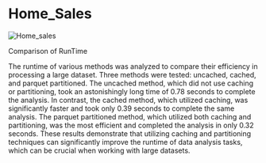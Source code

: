 # Home_Sales

![Home_sales](https://journal.firsttuesday.us/wp-content/uploads/CA-Sales-Home-Volume.png)

Comparison of RunTime

The runtime of various methods was analyzed to compare their efficiency in processing a large dataset. Three methods were tested: uncached, cached, and parquet partitioned. The uncached method, which did not use caching or partitioning, took an astonishingly long time of 0.78 seconds to complete the analysis. In contrast, the cached method, which utilized caching, was significantly faster and took only 0.39 seconds to complete the same analysis. The parquet partitioned method, which utilized both caching and partitioning, was the most efficient and completed the analysis in only 0.32 seconds. These results demonstrate that utilizing caching and partitioning techniques can significantly improve the runtime of data analysis tasks, which can be crucial when working with large datasets.
